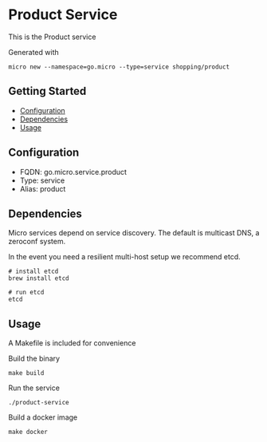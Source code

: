 # Product Service

This is the Product service

Generated with

```
micro new --namespace=go.micro --type=service shopping/product
```

## Getting Started

- [Configuration](#configuration)
- [Dependencies](#dependencies)
- [Usage](#usage)

## Configuration

- FQDN: go.micro.service.product
- Type: service
- Alias: product

## Dependencies

Micro services depend on service discovery. The default is multicast DNS, a zeroconf system.

In the event you need a resilient multi-host setup we recommend etcd.

```
# install etcd
brew install etcd

# run etcd
etcd
```

## Usage

A Makefile is included for convenience

Build the binary

```
make build
```

Run the service
```
./product-service
```

Build a docker image
```
make docker
```